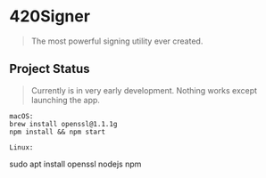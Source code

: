 # 420Signer
> The most powerful signing utility ever created.

## Project Status
> Currently is in very early development. Nothing works except launching the app.

```
macOS:
brew install openssl@1.1.1g
npm install && npm start

Linux:

```
sudo apt install openssl nodejs npm

